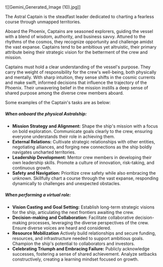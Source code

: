 ![[Gemini_Generated_Image (10).jpg]]

The Astral Captain is the steadfast leader dedicated to charting a fearless course through unmapped territories.

Aboard the Phoenix, Captains are seasoned explorers, guiding the vessel with a blend of wisdom, authority, and business savvy. Attuned to the rhythms of the cosmos, they recognize opportunity and challenge amidst the vast expanse. Captains tend to be ambitious yet altruistic, their primary attribute being their strategic vision for the betterment of the crew and mission.

Captains must hold a clear understanding of the vessel's purpose. They carry the weight of responsibility for the crew's well-being, both physically and mentally. With sharp intuition, they sense shifts in the cosmic currents and make swift, informed decisions that influence the trajectory of the Phoenix. Their unwavering belief in the mission instills a deep sense of shared purpose among the diverse crew members aboard.

Some examples of the Captain's tasks are as below:

##### When onboard the physical Astralship:

- **Mission Strategy and Alignment:** Shape the ship's mission with a focus on bold exploration. Communicate goals clearly to the crew, ensuring everyone understands their role in achieving them.
- **External Relations:** Cultivate strategic relationships with other entities, negotiating alliances, and forging new connections as the ship boldly navigates uncharted territories.
- **Leadership Development:** Mentor crew members in developing their own leadership skills. Promote a culture of innovation, risk-taking, and continuous growth.
- **Safety and Navigation:** Prioritize crew safety while also embracing the unknown. Skillfully chart a course through the vast expanse, responding dynamically to challenges and unexpected obstacles.

##### When performing a virtual role:

- **Vision Casting and Goal Setting:** Establish long-term strategic visions for the ship, articulating the next frontiers awaiting the crew.
- **Decision-making and Collaboration:** Facilitate collaborative decision-making processes, leveraging the diverse perspectives of the crew. Ensure diverse voices are heard and considered.
- **Resource Mobilization** Actively build relationships and secure funding, resources, and infrastructure needed to support ambitious goals. Champion the ship's potential to collaborators and investors.
- **Celebrating Triumph and Embracing Failure:** Publicly acknowledge successes, fostering a sense of shared achievement. Analyze setbacks constructively, creating a learning mindset focused on growth.